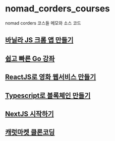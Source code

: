 # nomad_corders_courses

nomad corders 코스들 메모와 소스 코드

## [바닐라 JS 크롬 앱 만들기](./make_chrome_app/)

## [쉽고 빠른 Go 강좌](./go_projects)

## [ReactJS로 영화 웹서비스 만들기](./react-for-beginners/)

## [Typescript로 블록체인 만들기](./typescript-for-beginners/)

## [NextJS 시작하기](./begin-next-js/)

## [캐럿마켓 클론코딩](./clone-carrot-market/)
